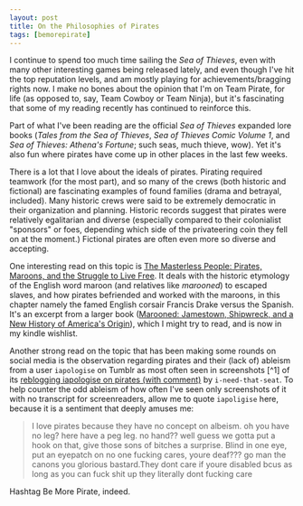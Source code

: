 ```yaml
---
layout: post
title: On the Philosophies of Pirates
tags: [bemorepirate]
---
```


I continue to spend too much time sailing the _Sea of Thieves_, even with many
other interesting games being released lately, and even though I've hit the top
reputation levels, and am mostly playing for achievements/bragging rights now. I
make no bones about the opinion that I'm on Team Pirate, for life (as opposed
to, say, Team Cowboy or Team Ninja), but it's fascinating that some of my reading
recently has continued to reinforce this.

Part of what I've been reading are the official _Sea of Thieves_ expanded lore books
(_Tales from the Sea of Thieves_, _Sea of Thieves Comic Volume 1_, and
_Sea of Thieves: Athena's Fortune_; such seas, much thieve, wow). Yet it's also fun
where pirates have come up in other places in the last few weeks.

There is a lot that I love about the ideals of pirates. Pirating required teamwork
(for the most part), and so many of the crews (both historic and fictional) are
fascinating examples of found families (drama and betrayal, included). Many historic
crews were said to be extremely democratic in their organization and planning.
Historic records suggest that pirates were relatively egalitarian and diverse (especially
compared to their colonialist "sponsors" or foes, depending which side of the
privateering coin they fell on at the moment.) Fictional pirates are often even more
so diverse and accepting.

One interesting read on this topic is
[The Masterless People: Pirates, Maroons, and the Struggle to Live Free](https://longreads.com/2018/10/30/the-masterless-people-pirates-maroons-and-the-struggle-to-live-free/).
It deals with the historic etymology of the English word maroon (and relatives
like _marooned_) to escaped slaves, and how pirates befriended and worked with the
maroons, in this chapter namely the famed English corsair Francis Drake versus
the Spanish. It's an excerpt from a larger book
([Marooned: Jamestown, Shipwreck, and a New History of America's Origin](https://smile.amazon.com/Marooned-Jamestown-Shipwreck-History-Americas-ebook/dp/B07FQYWRRT/)),
which I might try to read, and is now in my kindle wishlist.

Another strong read on the topic that has been making some rounds on social media
is the observation regarding pirates and their (lack of) ableism from a user
`iapologise` on Tumblr as most often seen in screenshots [^1] of its
[reblogging iapologise on pirates (with comment)](http://i-need-that-seat.tumblr.com/post/91847450145/iapollogise-i-love-pirates-because-they-have-no)
by `i-need-that-seat`. To help counter the odd ableism of how often I've seen
only screenshots of it with no transcript for screenreaders, allow me to quote
`iapoligise` here, because it is a sentiment that deeply amuses me:

> I love pirates because they have no concept on albeism. oh you have no leg? here have a peg leg. no hand?? well guess we gotta put a hook on that, give those sons of bitches a surprise. Blind in one eye, put an eyepatch on no one fucking cares, youre deaf??? go man the canons you glorious bastard.They dont care if youre disabled bcus as long as you can fuck shit up they literally dont fucking care

Hashtag Be More Pirate, indeed.
